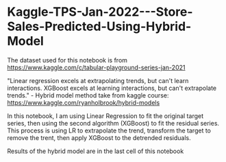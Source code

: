 # Kaggle-TPS-Jan-2022---Store-Sales-Predicted-Using-Hybrid-Model

The dataset used for this notebook is from https://www.kaggle.com/c/tabular-playground-series-jan-2021

"Linear regression excels at extrapolating trends, but can't learn interactions. XGBoost excels at learning interactions, but can't extrapolate trends." - Hybrid model method take from kaggle course: https://www.kaggle.com/ryanholbrook/hybrid-models

In this notebook, I am using Linear Regression to fit the original target series, then using the second algorithm (XGBoost) to fit the residual series. This process is using LR to extrapolate the trend, transform the target to remove the trent, then apply XGBoost to the detrended residuals.

Results of the hybrid model are in the last cell of this notebook
